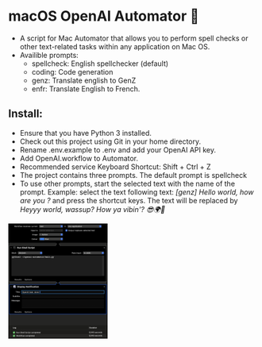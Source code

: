 # macOS OpenAI Automator 🤖

- A script for Mac Automator that allows you to perform spell checks or other text-related tasks within any application on Mac OS. 
- Availible prompts:
    - spellcheck: English spellchecker (default)
    - coding: Code generation
    - genz: Translate english to GenZ
    - enfr: Translate English to French.


## Install:

- Ensure that you have Python 3 installed.
- Check out this project using Git in your home directory.
- Rename .env.example to .env and add your OpenAI API key.
- Add OpenAI.workflow to Automator.
- Recommended service Keyboard Shortcut: Shift + Ctrl + Z
- The project contains three prompts. The default prompt is spellcheck 
- To use other prompts, start the selected text with the name of the prompt.
  Example: select the text following text: 
  _[genz] Hello world, how are you ?_
  and press the shortcut keys. 
  The text will be replaced by _Heyyy world, wassup? How ya vibin'? 😎🌍🤙_

<img src="workflow.png" width="200">
